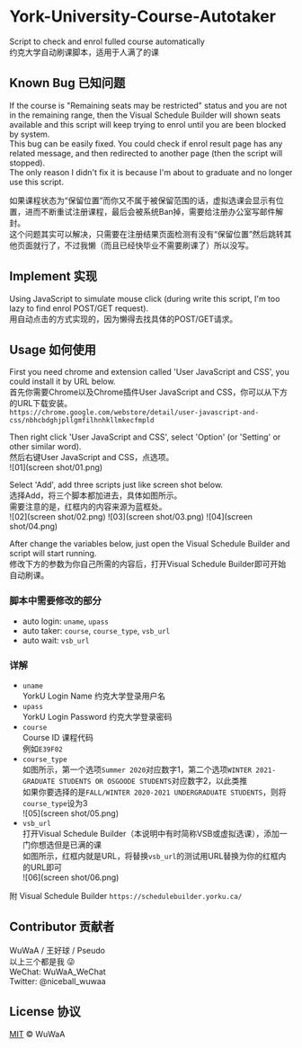 # York-University-Course-Autotaker
Script to check and enrol fulled course automatically  
约克大学自动刷课脚本，适用于人满了的课

## Known Bug 已知问题
If the course is "Remaining seats may be restricted" status and you are not in the remaining range, then the Visual Schedule Builder will shown seats available and this script will keep trying to enrol until you are been blocked by system.  
This bug can be easily fixed. You could check if enrol result page has any related message, and then redirected to another page (then the script will stopped).  
The only reason I didn't fix it is because I'm about to graduate and no longer use this script.

如果课程状态为“保留位置”而你又不属于被保留范围的话，虚拟选课会显示有位置，进而不断重试注册课程，最后会被系统Ban掉，需要给注册办公室写邮件解封。  
这个问题其实可以解决，只需要在注册结果页面检测有没有“保留位置”然后跳转其他页面就行了，不过我懒（而且已经快毕业不需要刷课了）所以没写。

## Implement 实现
Using JavaScript to simulate mouse click (during write this script, I'm too lazy to find enrol POST/GET request).  
用自动点击的方式实现的，因为懒得去找具体的POST/GET请求。

## Usage 如何使用
First you need chrome and extension called 'User JavaScript and CSS', you could install it by URL below.  
首先你需要Chrome以及Chrome插件User JavaScript and CSS，你可以从下方的URL下载安装。  
`https://chrome.google.com/webstore/detail/user-javascript-and-css/nbhcbdghjpllgmfilhnhkllmkecfmpld`

Then right click 'User JavaScript and CSS', select 'Option' (or 'Setting' or other similar word).  
然后右键User JavaScript and CSS，点选项。  
![01](screen shot/01.png)

Select 'Add', add three scripts just like screen shot below.  
选择Add，将三个脚本都加进去，具体如图所示。  
需要注意的是，红框内的内容来源为蓝框处。  
![02](screen shot/02.png)
![03](screen shot/03.png)
![04](screen shot/04.png)

After change the variables below, just open the Visual Schedule Builder and script will start running.  
修改下方的参数为你自己所需的内容后，打开Visual Schedule Builder即可开始自动刷课。

### 脚本中需要修改的部分
  - auto login: `uname`, `upass`
  - auto taker: `course`, `course_type`, `vsb_url`
  - auto wait: `vsb_url`

### 详解
- `uname`  
    YorkU Login Name 约克大学登录用户名
- `upass`  
    YorkU Login Password 约克大学登录密码
- `course`  
    Course ID 课程代码  
    例如`E39F02`
- `course_type`  
    如图所示，第一个选项`Summer 2020`对应数字1，第二个选项`WINTER 2021-GRADUATE STUDENTS OR OSGOODE STUDENTS`对应数字2，以此类推  
    如果你要选择的是`FALL/WINTER 2020-2021 UNDERGRADUATE STUDENTS`，则将`course_type`设为3  
    ![05](screen shot/05.png)
- `vsb_url`  
    打开Visual Schedule Builder（本说明中有时简称VSB或虚拟选课），添加一门你想选但是已满的课  
    如图所示，红框内就是URL，将替换`vsb_url`的测试用URL替换为你的红框内的URL即可  
    ![06](screen shot/06.png)

附 Visual Schedule Builder `https://schedulebuilder.yorku.ca/`

## Contributor 贡献者
WuWaA / 王好球 / Pseudo  
以上三个都是我 :stuck_out_tongue_winking_eye:  
WeChat: WuWaA_WeChat  
Twitter: @niceball_wuwaa

## License 协议
[MIT](LICENSE) © WuWaA
